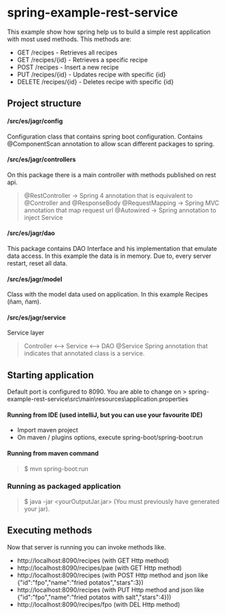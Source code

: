 # spring-example-rest-service
This example show how spring help us to build a simple rest application with most used methods.
This methods are:
* GET /recipes - Retrieves all recipes
* GET /recipes/{id} - Retrieves a specific recipe
* POST /recipes - Insert a new recipe
* PUT /recipes/{id} - Updates recipe with specific {id}
* DELETE /recipes/{id} - Deletes recipe with specific {id}

## Project structure
#### /src/es/jagr/config
Configuration class that contains spring boot configuration. Contains @ComponentScan annotation to allow scan different packages to spring.

#### /src/es/jagr/controllers
On this package there is a main controller with methods published on rest api.
> @RestController -> Spring 4 annotation that is equivalent to @Controller and @ResponseBody
> @RequestMapping -> Spring MVC annotation that map request url
> @Autowired -> Spring annotation to inject Service

#### /src/es/jagr/dao
This package contains DAO Interface and his implementation that emulate data access. In this example the data is in memory. Due to, every server restart, reset all data.

#### /src/es/jagr/model
Class with the model data used on application. In this example Recipes (ñam, ñam).

#### /src/es/jagr/service
Service layer
> Controller <--> Service <--> DAO
> @Service Spring annotation that indicates that annotated class is a service.

## Starting application
Default port is configured to 8090. You are able to change on  > spring-example-rest-service\src\main\resources\application.properties

#### Running from IDE (used intelliJ, but you can use your favourite IDE)
* Import maven project
* On maven / plugins options, execute  spring-boot/spring-boot:run

#### Running from maven command
> $ mvn spring-boot:run

### Running as packaged application 
> $ java -jar <yourOutputJar.jar> (You must previously have generated your jar).

## Executing methods
Now that server is running you can invoke methods like.

* http://localhost:8090/recipes (with GET Http method)
* http://localhost:8090/recipes/pae (with GET Http method)
* http://localhost:8090/recipes (with POST Http method and json like {"id":"fpo","name":"fried potatos","stars":3})
* http://localhost:8090/recipes (with PUT Http method and json like {"id":"fpo","name":"fried potatos with salt","stars":4}))
* http://localhost:8090/recipes/fpo (with DEL Http method)